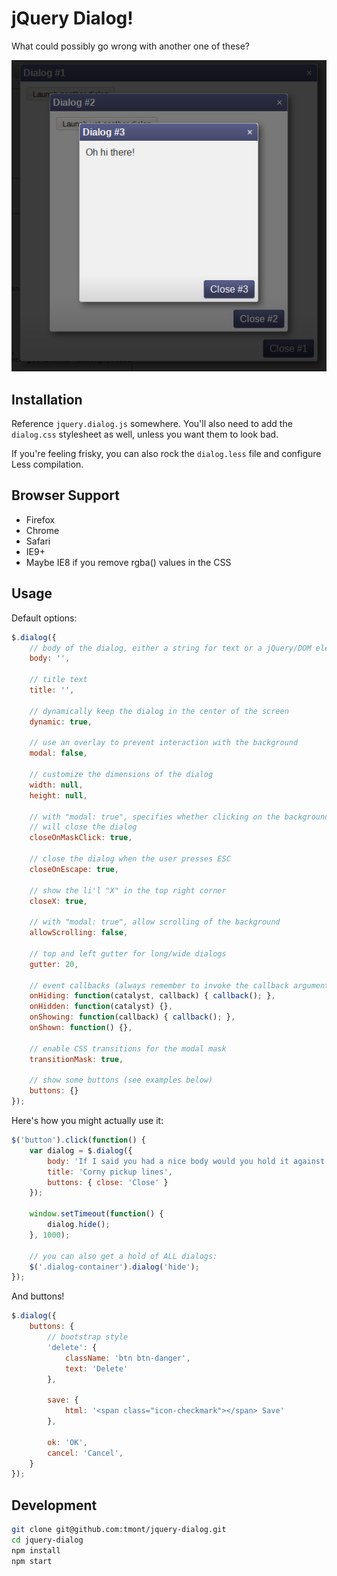 # jQuery Dialog!
What could possibly go wrong with another one of these?

![Oh, the dialogs!](./docs/oh-my-thats-a-lot-of-dialogs.png)

## Installation
Reference `jquery.dialog.js` somewhere. You'll also need to add the
`dialog.css` stylesheet as well, unless you want them to look bad.

If you're feeling frisky, you can also rock the `dialog.less` file
and configure Less compilation.

## Browser Support
* Firefox
* Chrome
* Safari
* IE9+
* Maybe IE8 if you remove rgba() values in the CSS

## Usage
Default options:

```javascript
$.dialog({
	// body of the dialog, either a string for text or a jQuery/DOM element
	body: '',

	// title text
	title: '',

	// dynamically keep the dialog in the center of the screen
	dynamic: true,

	// use an overlay to prevent interaction with the background
    modal: false,

    // customize the dimensions of the dialog
    width: null,
    height: null,

    // with "modal: true", specifies whether clicking on the background
    // will close the dialog
    closeOnMaskClick: true,

    // close the dialog when the user presses ESC
    closeOnEscape: true,

    // show the li'l "X" in the top right corner
    closeX: true,

    // with "modal: true", allow scrolling of the background
    allowScrolling: false,

    // top and left gutter for long/wide dialogs
    gutter: 20,

    // event callbacks (always remember to invoke the callback argument!)
    onHiding: function(catalyst, callback) { callback(); },
    onHidden: function(catalyst) {},
    onShowing: function(callback) { callback(); },
    onShown: function() {},

    // enable CSS transitions for the modal mask
    transitionMask: true,

    // show some buttons (see examples below)
    buttons: {}
});
```

Here's how you might actually use it:

```javascript
$('button').click(function() {
	var dialog = $.dialog({
		body: 'If I said you had a nice body would you hold it against me?',
		title: 'Corny pickup lines',
		buttons: { close: 'Close' }
	});

	window.setTimeout(function() {
		dialog.hide();
	}, 1000);

	// you can also get a hold of ALL dialogs:
	$('.dialog-container').dialog('hide');
});
```

And buttons!

```javascript
$.dialog({
	buttons: {
		// bootstrap style
		'delete': {
			className: 'btn btn-danger',
			text: 'Delete'
		},

		save: {
			html: '<span class="icon-checkmark"></span> Save'
		},

		ok: 'OK',
		cancel: 'Cancel',
	}
});
```

## Development
```bash
git clone git@github.com:tmont/jquery-dialog.git
cd jquery-dialog
npm install
npm start
```